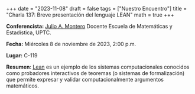 +++
date  = "2023-11-08"
draft = false
tags  = ["Nuestro Encuentro"]
title = "Charla 137: Breve presentación del lenguaje LEAN"
math  = true
+++

**Conferencista:** [Julio A. Montero](https://matematicas.netlify.app/authors/montero-j/) Docente Escuela de Matemáticas y Estadística, UPTC.

**Fecha:** Miércoles 8 de noviembre de 2023, 2:00 p.m.

**Lugar:** C-119

**Resumen**: [Lean](https://lean-lang.org/about/) es un ejemplo de los sistemas computacionales conocidos como probadores interactivos de teoremas (o sistemas de formalización) que permite expresar y validar computacionalmente argumentos matemáticos.
